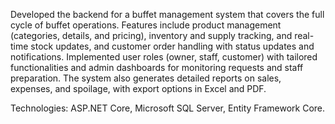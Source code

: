 Developed the backend for a buffet management system that covers the full cycle of buffet operations. Features include product management (categories, details, and pricing), inventory and supply tracking, and real-time stock updates, and customer order handling with status updates and notifications. Implemented user roles (owner, staff, customer) with tailored functionalities and admin dashboards for monitoring requests and staff preparation. The system also generates detailed reports on sales, expenses, and spoilage, with export options in Excel and PDF.

Technologies: ASP.NET Core, Microsoft SQL Server, Entity Framework Core.
